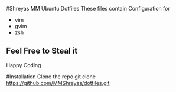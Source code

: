 #Shreyas MM Ubuntu Dotfiles 
These files contain Configuration for 
+ vim
+ gvim
+ zsh

## Feel Free to Steal it
Happy Coding

#Installation
Clone the repo git clone https://github.com/MMShreyas/dotfiles.git
